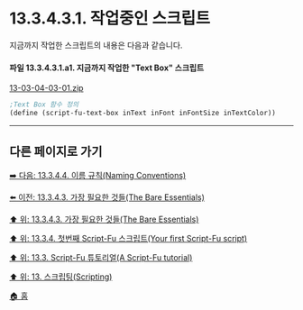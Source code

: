 # 13.3.4.3.1. 작업중인 스크립트
지금까지 작업한 스크립트의 내용은 다음과 같습니다.

#### 파일 13.3.4.3.1.a1. 지금까지 작업한 "Text Box" 스크립트
[13-03-04-03-01.zip](https://github.com/wonder13662/gimp/files/15140164/13-03-04-03-01.zip)

```scheme
;Text Box 함수 정의
(define (script-fu-text-box inText inFont inFontSize inTextColor))
```

***

## 다른 페이지로 가기

[➡️ 다음: 13.3.4.4. 이름 규칙(Naming Conventions)](./13-03-04-04-naming_conventions.md)

[⬅️ 이전: 13.3.4.3. 가장 필요한 것들(The Bare Essentials)](./13-03-04-03-00-the_bare_essentials.md)

[⬆️ 위: 13.3.4.3. 가장 필요한 것들(The Bare Essentials)](./13-03-04-03-00-the_bare_essentials.md)

[⬆️ 위: 13.3.4. 첫번째 Script-Fu 스크립트(Your first Script-Fu script)](./13-03-04-00-your-first-script-fu-script.md)

[⬆️ 위: 13.3. Script-Fu 튜토리얼(A Script-Fu tutorial)](./13-03-00-a-script-fu-tutorial.md)

[⬆️ 위: 13. 스크립팅(Scripting)](./13-00-scripting.md)

[🏠 홈](./00-home.md)